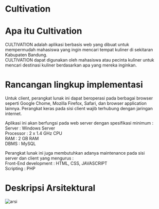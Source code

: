# Cultivation

# Apa itu Cultivation
CULTIVATION adalah aplikasi berbasis web yang dibuat untuk mempermudah mahasiswa yang ingin mencari tempat kuliner di sekitaran Kabupaten Bandung.   
CULTIVATION dapat digunakan oleh mahasiswa atau pecinta kuliner untuk mencari destinasi kuliner berdasarkan apa yang mereka inginkan.  

# Rancangan lingkup implementasi
Untuk client, perangkat lunak ini dapat beroperasi pada berbagai browser seperti Google Chome, Mozilla Firefox, Safari, dan browser application lainnya. Perangkat keras pada sisi client wajib terhubung dengan jaringan internet.  
  
Aplikasi ini akan berfungsi pada web server dengan spesifikasi minimum :  
Server : Windows Server  
Processor : 2 x 1.4 GHz CPU  
RAM : 2 GB RAM  
DBMS : MySQL  

Perangkat lunak ini juga membutuhkan adanya maintenance pada sisi server dan client yang mengurus :  
Front-End development : HTML, CSS, JAVASCRIPT  
Scripting : PHP  

# Deskripsi Arsitektural
![arsi](https://user-images.githubusercontent.com/42132479/116041203-240c7200-a697-11eb-9e17-9a12f57f32cd.png)

